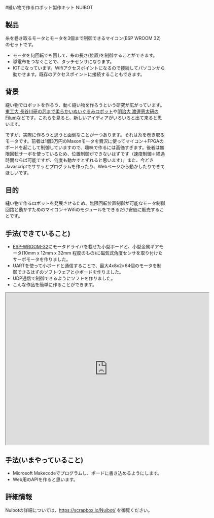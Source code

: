 #縫い物で作るロボット製作キット NUIBOT

## 製品
糸を巻き取るモータとモータを3個まで制御できるマイコン(ESP WROOM 32)のセットです。

* モータを何回転でも回して、糸の長さ(位置)を制御することができます。
* 導電布をつなぐことで、タッチセンサになります。
* IOTになっています。Wifiアクセスポイントになるので接続してパソコンから動かせます。既存のアクセスポイントに接続することもできます。

## 背景
縫い物でロボットを作ろう、動く縫い物を作ろうという研究が広がっています。[東工大 長谷川研の芯まで柔らかいぬいぐるみロボット](http://haselab.net/en_project_soft_stuffed_robot)や[明治大 渡邊恵太研のFilum](http://keita-lab.jp/projects/filum/)などです。これらを見ると、新しいアイディアがいろいろと出て来ると思います。

ですが、実際に作ろうと思うと面倒なことが一つあります。それは糸を巻き取るモータです。前者は1個3万円のMaxonモータを贅沢に使ってマイコン＋FPGAのボードを起こして制御していますので、趣味で作るには高価すぎます。後者は無限回転サーボを使っているため、位置制御ができないはずです（速度制御＋経過時間ならば可能ですが、何度も動かすとずれると思います）。また、今どきJavascriptでササッとプログラムを作ったり、Webページから動かしたりできてほしいです。

## 目的
縫い物で作るロボットを発展させるため、無限回転位置制御が可能なモータ制御回路と動かすためのマイコン＋Wifiのモジュールをできるだけ安価に販売することです。

## 手法(できていること)

* [ESP-WROOM-32](https://www.espressif.com/zh-hans/products/hardware/esp-wroom-32/overview)にモータドライバを載せた小型ボードと、小型金属ギアモータ(10mm x 12mm x 32mm 程度のもの)に磁気式角度センサを取り付けたサーボモータを作りました。
* UARTを使って小ボードと通信することで、最大4x8x2=64個のモータを制御できるはずのソフトウェアと小ボードを作りました。
* UDP通信で制御できるようにソフトを作りました。
* こんな作品を簡単に作ることができます。
<iframe src="https://drive.google.com/file/d/1mKSLaL7cmQXKF6gdcWZrPzJ1_zkRQhAg/preview" width="640" height="480"></iframe>

## 手法(いまやっていること)
* Microsoft Makecodeでプログラムし、ボードに書き込めるようにします。
* Web用のAPIを作ると思います。

## 詳細情報
Nuibotの詳細については、https://scrapbox.io/Nuibot/ を御覧ください。
